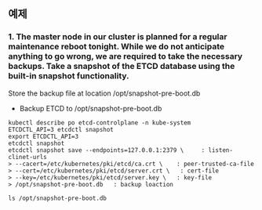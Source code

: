 ## 예제
### 1. The master node in our cluster is planned for a regular maintenance reboot tonight. While we do not anticipate anything to go wrong, we are required to take the necessary backups. Take a snapshot of the ETCD database using the built-in snapshot functionality.
Store the backup file at location /opt/snapshot-pre-boot.db

- Backup ETCD to /opt/snapshot-pre-boot.db

```
kubectl describe po etcd-controlplane -n kube-system
ETCDCTL_API=3 etcdctl snapshot
export ETCDCTL_API=3
etcdctl snapshot
etcdctl snapshot save --endpoints=127.0.0.1:2379 \     : listen-clinet-urls
> --cacert=/etc/kubernetes/pki/etcd/ca.crt \    : peer-trusted-ca-file
> --cert=/etc/kubernetes/pki/etcd/server.crt \   : cert-file
> --key=/etc/kubernetes/pki/etcd/server.key \   : key-file
> /opt/snapshot-pre-boot.db   : backup loaction

ls /opt/snapshot-pre-boot.db

```
